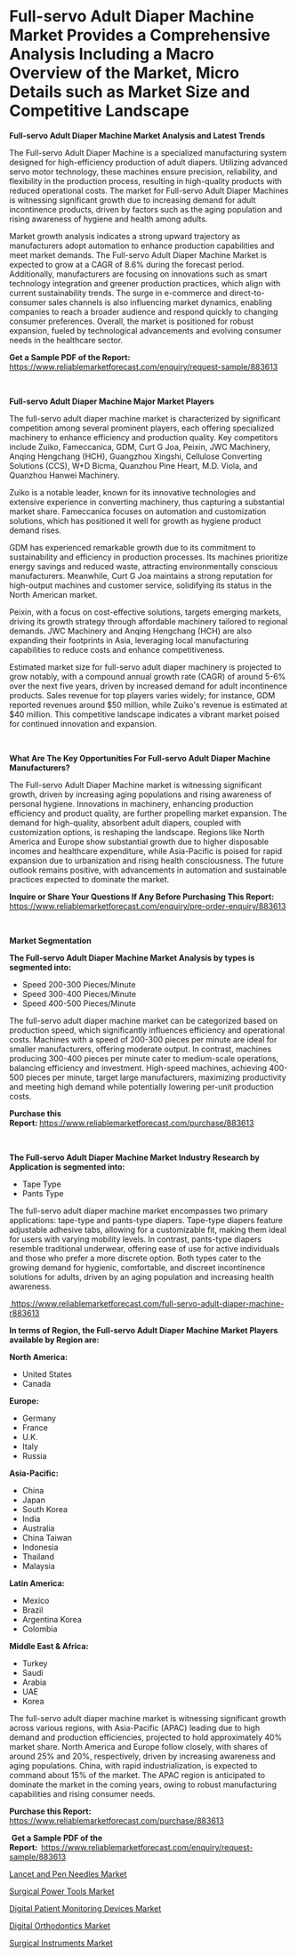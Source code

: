 <p><h1>Full-servo Adult Diaper Machine Market Provides a Comprehensive Analysis Including a Macro Overview of the Market, Micro Details such as Market Size and Competitive Landscape</h1></p><p><strong>Full-servo Adult Diaper Machine Market Analysis and Latest Trends</strong></p>
<p><p>The Full-servo Adult Diaper Machine is a specialized manufacturing system designed for high-efficiency production of adult diapers. Utilizing advanced servo motor technology, these machines ensure precision, reliability, and flexibility in the production process, resulting in high-quality products with reduced operational costs. The market for Full-servo Adult Diaper Machines is witnessing significant growth due to increasing demand for adult incontinence products, driven by factors such as the aging population and rising awareness of hygiene and health among adults.</p><p>Market growth analysis indicates a strong upward trajectory as manufacturers adopt automation to enhance production capabilities and meet market demands. The Full-servo Adult Diaper Machine Market is expected to grow at a CAGR of 8.6% during the forecast period. Additionally, manufacturers are focusing on innovations such as smart technology integration and greener production practices, which align with current sustainability trends. The surge in e-commerce and direct-to-consumer sales channels is also influencing market dynamics, enabling companies to reach a broader audience and respond quickly to changing consumer preferences. Overall, the market is positioned for robust expansion, fueled by technological advancements and evolving consumer needs in the healthcare sector.</p></p>
<p><strong>Get a Sample PDF of the Report:&nbsp;</strong> <a href="https://www.reliablemarketforecast.com/enquiry/request-sample/883613?utm_campaign=3094&utm_medium=2&utm_source=Github&utm_content=ia&utm_term=11042025&utm_id=full-servo-adult-diaper-machine">https://www.reliablemarketforecast.com/enquiry/request-sample/883613</a></p>
<p>&nbsp;</p>
<p><strong>Full-servo Adult Diaper Machine Major Market Players</strong></p>
<p><p>The full-servo adult diaper machine market is characterized by significant competition among several prominent players, each offering specialized machinery to enhance efficiency and production quality. Key competitors include Zuiko, Fameccanica, GDM, Curt G Joa, Peixin, JWC Machinery, Anqing Hengchang (HCH), Guangzhou Xingshi, Cellulose Converting Solutions (CCS), W+D Bicma, Quanzhou Pine Heart, M.D. Viola, and Quanzhou Hanwei Machinery. </p><p>Zuiko is a notable leader, known for its innovative technologies and extensive experience in converting machinery, thus capturing a substantial market share. Fameccanica focuses on automation and customization solutions, which has positioned it well for growth as hygiene product demand rises.</p><p>GDM has experienced remarkable growth due to its commitment to sustainability and efficiency in production processes. Its machines prioritize energy savings and reduced waste, attracting environmentally conscious manufacturers. Meanwhile, Curt G Joa maintains a strong reputation for high-output machines and customer service, solidifying its status in the North American market.</p><p>Peixin, with a focus on cost-effective solutions, targets emerging markets, driving its growth strategy through affordable machinery tailored to regional demands. JWC Machinery and Anqing Hengchang (HCH) are also expanding their footprints in Asia, leveraging local manufacturing capabilities to reduce costs and enhance competitiveness.</p><p>Estimated market size for full-servo adult diaper machinery is projected to grow notably, with a compound annual growth rate (CAGR) of around 5-6% over the next five years, driven by increased demand for adult incontinence products. Sales revenue for top players varies widely; for instance, GDM reported revenues around $50 million, while Zuiko's revenue is estimated at $40 million. This competitive landscape indicates a vibrant market poised for continued innovation and expansion.</p></p>
<p>&nbsp;</p>
<p><strong>What Are The Key Opportunities For Full-servo Adult Diaper Machine Manufacturers?</strong></p>
<p><p>The Full-servo Adult Diaper Machine market is witnessing significant growth, driven by increasing aging populations and rising awareness of personal hygiene. Innovations in machinery, enhancing production efficiency and product quality, are further propelling market expansion. The demand for high-quality, absorbent adult diapers, coupled with customization options, is reshaping the landscape. Regions like North America and Europe show substantial growth due to higher disposable incomes and healthcare expenditure, while Asia-Pacific is poised for rapid expansion due to urbanization and rising health consciousness. The future outlook remains positive, with advancements in automation and sustainable practices expected to dominate the market.</p></p>
<p><strong>Inquire or Share Your Questions If Any Before Purchasing This Report:</strong> <a href="https://www.reliablemarketforecast.com/enquiry/pre-order-enquiry/883613?utm_campaign=3094&utm_medium=2&utm_source=Github&utm_content=ia&utm_term=11042025&utm_id=full-servo-adult-diaper-machine">https://www.reliablemarketforecast.com/enquiry/pre-order-enquiry/883613</a></p>
<p>&nbsp;</p>
<p><strong>Market Segmentation</strong></p>
<p><strong>The Full-servo Adult Diaper Machine Market Analysis by types is segmented into:</strong></p>
<p><ul><li>Speed 200-300 Pieces/Minute</li><li>Speed 300-400 Pieces/Minute</li><li>Speed 400-500 Pieces/Minute</li></ul></p>
<p><p>The full-servo adult diaper machine market can be categorized based on production speed, which significantly influences efficiency and operational costs. Machines with a speed of 200-300 pieces per minute are ideal for smaller manufacturers, offering moderate output. In contrast, machines producing 300-400 pieces per minute cater to medium-scale operations, balancing efficiency and investment. High-speed machines, achieving 400-500 pieces per minute, target large manufacturers, maximizing productivity and meeting high demand while potentially lowering per-unit production costs.</p></p>
<p><strong>Purchase this Report:&nbsp;</strong><a href="https://www.reliablemarketforecast.com/purchase/883613?utm_campaign=3094&utm_medium=2&utm_source=Github&utm_content=ia&utm_term=11042025&utm_id=full-servo-adult-diaper-machine">https://www.reliablemarketforecast.com/purchase/883613</a></p>
<p>&nbsp;</p>
<p><strong>The Full-servo Adult Diaper Machine Market Industry Research by Application is segmented into:</strong></p>
<p><ul><li>Tape Type</li><li>Pants Type</li></ul></p>
<p><p>The full-servo adult diaper machine market encompasses two primary applications: tape-type and pants-type diapers. Tape-type diapers feature adjustable adhesive tabs, allowing for a customizable fit, making them ideal for users with varying mobility levels. In contrast, pants-type diapers resemble traditional underwear, offering ease of use for active individuals and those who prefer a more discrete option. Both types cater to the growing demand for hygienic, comfortable, and discreet incontinence solutions for adults, driven by an aging population and increasing health awareness.</p></p>
<p><a href="https://www.reliablemarketforecast.com/full-servo-adult-diaper-machine-r883613?utm_campaign=3094&utm_medium=2&utm_source=Github&utm_content=ia&utm_term=11042025&utm_id=full-servo-adult-diaper-machine">&nbsp;https://www.reliablemarketforecast.com/full-servo-adult-diaper-machine-r883613</a></p>
<p><strong>In terms of Region, the Full-servo Adult Diaper Machine Market Players available by Region are:</strong></p>
<p>
    <p> <strong> North America: </strong>
        <ul>
            <li>United States</li>
            <li>Canada</li>
        </ul>
        </p> 
    <p> <strong> Europe: </strong>
        <ul>
            <li>Germany</li>
            <li>France</li>
            <li>U.K.</li>
            <li>Italy</li>
            <li>Russia</li>
        </ul>
        </p> 
    <p> <strong> Asia-Pacific: </strong>
        <ul>
            <li>China</li>
            <li>Japan</li>
            <li>South Korea</li>
            <li>India</li>
            <li>Australia</li>
            <li>China Taiwan</li>
            <li>Indonesia</li>
            <li>Thailand</li>
            <li>Malaysia</li>
        </ul>
        </p> 
    <p> <strong> Latin America: </strong>
        <ul>
            <li>Mexico</li>
            <li>Brazil</li>
            <li>Argentina Korea</li>
            <li>Colombia</li>
        </ul>
        </p> 
    <p> <strong> Middle East & Africa: </strong>
        <ul>
            <li>Turkey</li>
            <li>Saudi</li>
            <li>Arabia</li>
            <li>UAE</li>
            <li>Korea</li>
        </ul>
    </p>
    </p>
<p><p>The full-servo adult diaper machine market is witnessing significant growth across various regions, with Asia-Pacific (APAC) leading due to high demand and production efficiencies, projected to hold approximately 40% market share. North America and Europe follow closely, with shares of around 25% and 20%, respectively, driven by increasing awareness and aging populations. China, with rapid industrialization, is expected to command about 15% of the market. The APAC region is anticipated to dominate the market in the coming years, owing to robust manufacturing capabilities and rising consumer needs.</p></p>
<p><strong>Purchase this Report: </strong><a href="https://www.reliablemarketforecast.com/purchase/883613?utm_campaign=3094&utm_medium=2&utm_source=Github&utm_content=ia&utm_term=11042025&utm_id=full-servo-adult-diaper-machine">https://www.reliablemarketforecast.com/purchase/883613</a></p>
<p>&nbsp;<strong>Get a Sample PDF of the Report:&nbsp;&nbsp;</strong><a href="https://www.reliablemarketforecast.com/enquiry/request-sample/883613?utm_campaign=3094&utm_medium=2&utm_source=Github&utm_content=ia&utm_term=11042025&utm_id=full-servo-adult-diaper-machine">https://www.reliablemarketforecast.com/enquiry/request-sample/883613</a></p>
<p><strong></strong></p>
<p><p><a href="https://www.linkedin.com/pulse/whats-propelling-lancet-pen-needles-markets-growth-75-muwzc?utm_campaign=3094&utm_medium=2&utm_source=Github&utm_content=ia&utm_term=11042025&utm_id=full-servo-adult-diaper-machine">Lancet and Pen Needles Market</a></p><p><a href="https://www.linkedin.com/pulse/current-valuation-of137-cagr-report-provides-thorough-sxqic?utm_campaign=3094&utm_medium=2&utm_source=Github&utm_content=ia&utm_term=11042025&utm_id=full-servo-adult-diaper-machine">Surgical Power Tools Market</a></p><p><a href="https://www.linkedin.com/pulse/digital-patient-monitoring-devices-market-analysis-size-share-ltjhc?utm_campaign=3094&utm_medium=2&utm_source=Github&utm_content=ia&utm_term=11042025&utm_id=full-servo-adult-diaper-machine">Digital Patient Monitoring Devices Market</a></p><p><a href="https://www.linkedin.com/pulse/examining-digital-orthodontics-market-analyzing-competitors-1krdc?utm_campaign=3094&utm_medium=2&utm_source=Github&utm_content=ia&utm_term=11042025&utm_id=full-servo-adult-diaper-machine">Digital Orthodontics Market</a></p><p><a href="https://www.linkedin.com/pulse/whats-driving-surgical-instruments-market-cagr-131-m73mc?utm_campaign=3094&utm_medium=2&utm_source=Github&utm_content=ia&utm_term=11042025&utm_id=full-servo-adult-diaper-machine">Surgical Instruments Market</a></p></p>